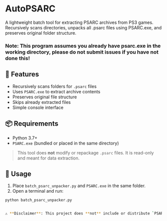 # AutoPSARC
A lightweight batch tool for extracting PSARC archives from PS3 games. Recursively scans directories, unpacks all .psarc files using PSARC.exe, and preserves original folder structure.

### Note: This program assumes you already have psarc.exe in the working directory, please do not submit issues if you have not done this!


## 🔧 Features

- Recursively scans folders for `.psarc` files
- Uses `PSARC.exe` to extract archive contents
- Preserves original file structure
- Skips already extracted files
- Simple console interface

## 📦 Requirements

- Python 3.7+
- `PSARC.exe` (bundled or placed in the same directory)

> This tool does **not** modify or repackage `.psarc` files. It is read-only and meant for data extraction.

## 🚀 Usage

1. Place `batch_psarc_unpacker.py` and `PSARC.exe` in the same folder.
2. Open a terminal and run:

```bash
python batch_psarc_unpacker.py


⚠️ **Disclaimer**: This project does **not** include or distribute `PSARC.exe` or any other component of the Sony PS3 SDK. That software is proprietary and governed by Sony's licensing terms. You must legally obtain `PSARC.exe` yourself for this tool to function or use an open source alternative.
